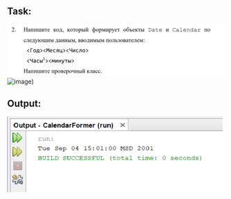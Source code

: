 Task:
---
![](https://github.com/Riernish/JavaPractiseTasks/blob/main/week4/CalendarFormer/task.png)
![image](https://user-images.githubusercontent.com/57988144/127337830-decbeb4b-89ca-4a58-92d8-98309b814dca.png))

Output:
----
![](https://github.com/Riernish/JavaPractiseTasks/blob/main/week4/CalendarFormer/result.png)
